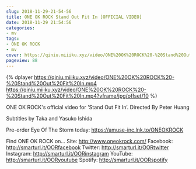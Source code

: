 ```yaml
---
slug: 2018-11-29-21-54-56
title: ONE OK ROCK Stand Out Fit In [OFFICIAL VIDEO]
date: 2018-11-29 21:54:56
categories:
- mv
tags:
- ONE OK ROCK
- mv
cover: https://qiniu.miiiku.xyz/video/ONE%20OK%20ROCK%20-%20Stand%20Out%20Fit%20In.mp4?vframe/jpg/offset/10
pageview: 88
---
```


 {% dplayer https://qiniu.miiiku.xyz/video/ONE%20OK%20ROCK%20-%20Stand%20Out%20Fit%20In.mp4 https://qiniu.miiiku.xyz/video/ONE%20OK%20ROCK%20-%20Stand%20Out%20Fit%20In.mp4?vframe/jpg/offset/10 %} 



ONE OK ROCK's official video for 'Stand Out Fit In’. 
Directed By Peter Huang

Subtitles by Taka and Yasuko Ishida

Pre-order Eye Of The Storm today: https://amuse-inc.lnk.to/ONEOKROCK

Find ONE OK ROCK on… 
Site: http://www.oneokrock.com/ 
Facebook: http://smarturl.it/OORfacebook 
Twitter: http://smarturl.it/OORtwitter 
Instagram: http://smarturl.it/OORinstagram 
YouTube: http://smarturl.it/OORyoutube 
Spotify: http://smarturl.it/OORspotify



